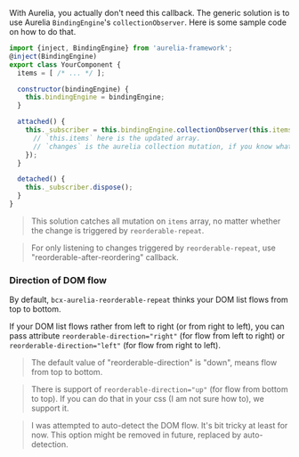 With Aurelia, you actually don't need this callback. The generic solution is to use Aurelia `BindingEngine`'s `collectionObserver`. Here is some sample code on how to do that.

```javascript
import {inject, BindingEngine} from 'aurelia-framework';
@inject(BindingEngine)
export class YourComponent {
  items = [ /* ... */ ];

  constructor(bindingEngine) {
    this.bindingEngine = bindingEngine;
  }

  attached() {
    this._subscriber = this.bindingEngine.collectionObserver(this.items).subscribe((changes) => {
      // `this.items` here is the updated array.
      // `changes` is the aurelia collection mutation, if you know what to inspect it.
    });
  }

  detached() {
    this._subscriber.dispose();
  }
}
```

> This solution catches all mutation on `items` array, no matter whether the change is triggered by `reorderable-repeat`.

> For only listening to changes triggered by `reorderable-repeat`, use "reorderable-after-reordering" callback.

### Direction of DOM flow

By default, `bcx-aurelia-reorderable-repeat` thinks your DOM list flows from top to bottom.

If your DOM list flows rather from left to right (or from right to left), you can pass attribute `reorderable-direction="right"` (for flow from left to right) or `reorderable-direction="left"` (for flow from right to left).

> The default value of "reorderable-direction" is "down", means flow from top to bottom.

> There is support of `reorderable-direction="up"` (for flow from bottom to top). If you can do that in your css (I am not sure how to), we support it.

> I was attempted to auto-detect the DOM flow. It's bit tricky at least for now. This option might be removed in future, replaced by auto-detection.
